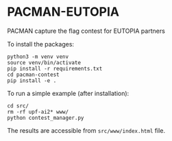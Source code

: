 # PACMAN-EUTOPIA
PACMAN capture the flag contest for EUTOPIA partners

To install the packages:
```shell
python3 -m venv venv
source venv/bin/activate
pip install -r requirements.txt
cd pacman-contest
pip install -e .
```

To run a simple example (after installation):
```shell
cd src/
rm -rf upf-ai2* www/
python contest_manager.py
```

The results are accessible from ```src/www/index.html``` file.
